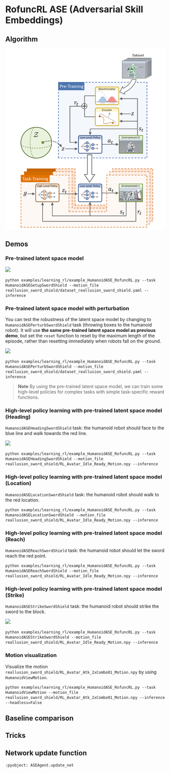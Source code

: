 # RofuncRL ASE (Adversarial Skill Embeddings)

## Algorithm 

![](../../../img/ASE2.png)

## Demos

### Pre-trained latent space model

![](../../../img/ASE3.gif)

```shell
python examples/learning_rl/example_HumanoidASE_RofuncRL.py --task HumanoidASEGetupSwordShield --motion_file reallusion_sword_shield/dataset_reallusion_sword_shield.yaml --inference
```

### Pre-trained latent space model with perturbation

You can test the robustness of the latent space model by changing to `HumanoidASEPerturbSwordShield` task (throwing boxes to the humanoid robot). It will use **the same pre-trained latent space model as previous demo**, but set the `reset` function to reset by the maximum length of the episode, rather than resetting immediately when robots fall on the ground.

![](../../../img/ASE1.gif)

```shell
python examples/learning_rl/example_HumanoidASE_RofuncRL.py --task HumanoidASEPerturbSwordShield --motion_file reallusion_sword_shield/dataset_reallusion_sword_shield.yaml --inference
```

> **Note**
> By using the pre-trained latent space model, we can train some high-level policies for complex tasks with simple task-specific reward functions.

### High-level policy learning with pre-trained latent space model (Heading)

`HumanoidASEHeadingSwordShield` task: the humanoid robot should face to the blue line and walk towards the red line.

![](../../../img/ASE5.gif)

```shell
python examples/learning_rl/example_HumanoidASE_RofuncRL.py --task HumanoidASEHeadingSwordShield --motion_file reallusion_sword_shield/RL_Avatar_Idle_Ready_Motion.npy --inference
```

### High-level policy learning with pre-trained latent space model (Location)

`HumanoidASELocationSwordShield` task: the humanoid robot should walk to the red location.

```shell
python examples/learning_rl/example_HumanoidASE_RofuncRL.py --task HumanoidASELocationSwordShield --motion_file reallusion_sword_shield/RL_Avatar_Idle_Ready_Motion.npy --inference
```

### High-level policy learning with pre-trained latent space model (Reach)

`HumanoidASEReachSwordShield` task: the humanoid robot should let the sword reach the red point.

```shell
python examples/learning_rl/example_HumanoidASE_RofuncRL.py --task HumanoidASEReachSwordShield --motion_file reallusion_sword_shield/RL_Avatar_Idle_Ready_Motion.npy --inference
```

### High-level policy learning with pre-trained latent space model (Strike)

`HumanoidASEStrikeSwordShield` task: the humanoid robot should strike the sword to the block.

![](../../../img/ASE4.gif)

```shell
python examples/learning_rl/example_HumanoidASE_RofuncRL.py --task HumanoidASEStrikeSwordShield --motion_file reallusion_sword_shield/RL_Avatar_Idle_Ready_Motion.npy --inference
```

### Motion visualization

Visualize the motion `reallusion_sword_shield/RL_Avatar_Atk_2xCombo01_Motion.npy` by using `HumanoidViewMotion`.

```shell
python examples/learning_rl/example_HumanoidASE_RofuncRL.py --task HumanoidViewMotion --motion_file reallusion_sword_shield/RL_Avatar_Atk_2xCombo01_Motion.npy --inference --headless=False
```

## Baseline comparison

## Tricks

## Network update function

```{literalinclude} ../../../../rofunc/learning/RofuncRL/agents/mixline/ase_agent.py
:pyobject: ASEAgent.update_net
```